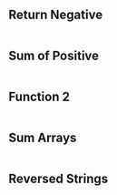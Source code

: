 ## Return Negative

```js

```

## Sum of Positive

```js

```

## Function 2

```js

```

## Sum Arrays

```js

```

## Reversed Strings

```js

```
